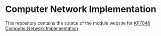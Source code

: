 # Computer Network Implementation

This repository contains the source of the module website for
<a href="http://hesabu.net/kf7046">KF7046 Computer Network Implementation</a>
